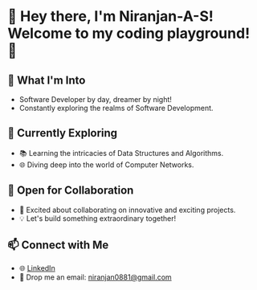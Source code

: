 # 👋 Hey there, I'm Niranjan-A-S! Welcome to my coding playground! 🚀

## 👀 What I'm Into
- Software Developer by day, dreamer by night!
- Constantly exploring the realms of Software Development.

## 🌱 Currently Exploring
- 📚 Learning the intricacies of Data Structures and Algorithms.
- 🌐 Diving deep into the world of Computer Networks.

## 💼 Open for Collaboration
- 🤝 Excited about collaborating on innovative and exciting projects.
- 💡 Let's build something extraordinary together!

## 📫 Connect with Me
- 🌐 [LinkedIn](https://www.linkedin.com/in/niranjan-as/)
- 📧 Drop me an email: niranjan0881@gmail.com

<!---
Niranjan-A-S/Niranjan-A-S is a ✨ special ✨ repository because its `README.md` (this file) appears on your GitHub profile.
You can click the Preview link to take a look at your changes.
--->
